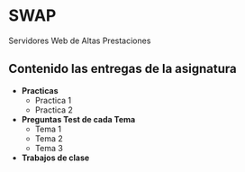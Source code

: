 # SWAP
Servidores Web de Altas Prestaciones

## Contenido las entregas de la asignatura

- **Practicas**
    + Practica 1
    + Practica 2
- **Preguntas Test de cada Tema**
    * Tema 1
    * Tema 2
    * Tema 3
- **Trabajos de clase**